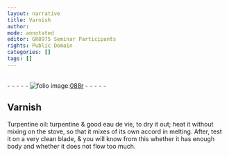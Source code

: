```yaml
---
layout: narrative
title: Varnish
author:
mode: annotated
editor: GR8975 Seminar Participants
rights: Public Domain
categories: []
tags: []
---
```


 <br/>- - - - - <a href="http://gallica.bnf.fr/ark:/12148/btv1b10500001g/f181.image"><img src="../assets/photo-icon.png" alt="folio image: " style="display:inline-block; margin-bottom:-3px;"/>088r</a> - - - - - <br/> 
## Varnish

 
 Turpentine oil: turpentine & good eau de vie, to dry it out; heat it without mixing on the stove, so that it mixes of its own accord in melting. After, test it on a very clean blade, & you will know from this whether it has enough body and whether it does not flow too much. 
 